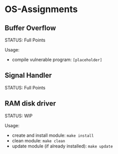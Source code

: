 # OS-Assignments


## Buffer Overflow
STATUS: Full Points

Usage:
* compile vulnerable program: ```[placeholder]```

## Signal Handler
STATUS: Full Points

## RAM disk driver
STATUS: WIP

Usage:
* create and install module: ```make install```
* clean module: ```make clean```
* update module (if already installed): ```make update```
